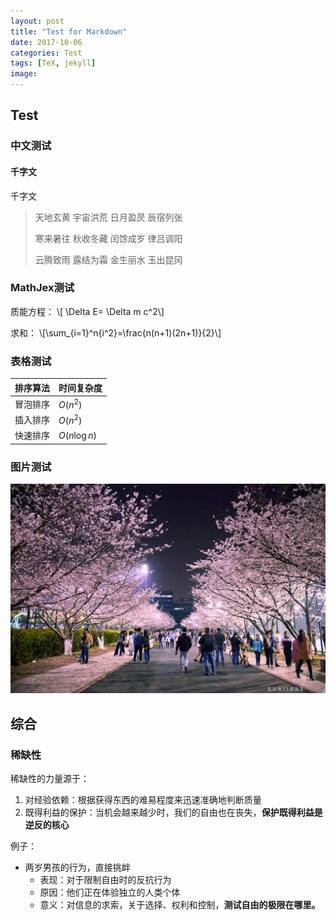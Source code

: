 ```yaml
---
layout: post
title: "Test for Markdown"
date: 2017-10-06
categories: Test
tags: [TeX, jekyll]
image: 
---
```


## Test

### 中文测试

#### 千字文

千字文

> 天地玄黄 宇宙洪荒 日月盈昃 辰宿列张
>
> 寒来暑往 秋收冬藏 闰馀成岁 律吕调阳
>
> 云腾致雨 露结为霜 金生丽水 玉出昆冈

### MathJex测试

质能方程：
\\[ \Delta E= \Delta m c^2\\]

求和：
\\[\sum_{i=1}^n{i^2}=\frac{n(n+1)(2n+1)}{2}\\]


### 表格测试

|排序算法|时间复杂度|
|---|---|
|冒泡排序|$O(n^2)$|
|插入排序|$O(n^2)$|
|快速排序|$O(n \log n)$|

### 图片测试

![测试图片](/assets/images/post/yinhuajie1.jpg)

## 综合

### 稀缺性

稀缺性的力量源于：
1. 对经验依赖：根据获得东西的难易程度来迅速准确地判断质量
2. 既得利益的保护：当机会越来越少时，我们的自由也在丧失，**保护既得利益是逆反的核心**

例子：

* 两岁男孩的行为，直接挑衅
    * 表现：对于限制自由时的反抗行为
    * 原因：他们正在体验独立的人类个体
    * 意义：对信息的求索，关于选择、权利和控制，**测试自由的极限在哪里。**


